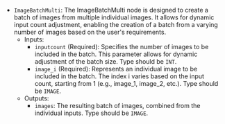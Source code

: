 - `ImageBatchMulti`: The ImageBatchMulti node is designed to create a batch of images from multiple individual images. It allows for dynamic input count adjustment, enabling the creation of a batch from a varying number of images based on the user's requirements.
    - Inputs:
        - `inputcount` (Required): Specifies the number of images to be included in the batch. This parameter allows for dynamic adjustment of the batch size. Type should be `INT`.
        - `image_i` (Required): Represents an individual image to be included in the batch. The index i varies based on the input count, starting from 1 (e.g., image_1, image_2, etc.). Type should be `IMAGE`.
    - Outputs:
        - `images`: The resulting batch of images, combined from the individual inputs. Type should be `IMAGE`.

